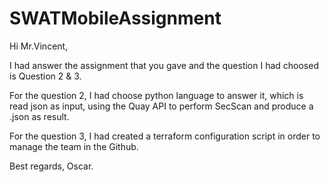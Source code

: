 # SWATMobileAssignment

Hi Mr.Vincent,

I had answer the assignment that you gave and the question I had choosed is Question 2 & 3.

For the question 2, I had choose python language to answer it, which is read json as input, using the Quay API to perform SecScan and produce a .json as result. 

For the question 3, I had created a terraform configuration script in order to manage the team in the Github. 


Best regards,
Oscar.

